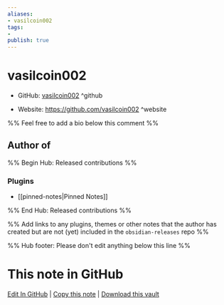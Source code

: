 ```yaml
---
aliases:
- vasilcoin002
tags:
- 
publish: true
---
```


# vasilcoin002

- GitHub: [vasilcoin002](https://github.com/vasilcoin002/) ^github
<!-- - Discord: `@` ^discord-->
- Website: <https://github.com/vasilcoin002> ^website
<!-- - [[Publish sites|Publish site]]: <https://> ^publish-->

%% Feel free to add a bio below this comment %%


## Author of

%% Begin Hub: Released contributions %%
### Plugins
- [[pinned-notes|Pinned Notes]]

%% End Hub: Released contributions %%

%% Add links to any plugins, themes or other notes that the author has created but are not (yet) included in the `obsidian-releases` repo %%

<!--
### Unlisted plugins
-->

<!--
### Others
-->

<!--
## Sponsor this author
-->

<!-- - [[GitHub sponsors]]: [Sponsor @vasilcoin002 on GitHub Sponsors](https://github.com/sponsors/vasilcoin002) ^github-sponsor-->
<!-- - [[Buy me a coffee]]: <https://> ^buy-me-a-coffee-->
<!-- - [[PayPal]]: <https://> ^paypal-->
<!-- - [[Patreon]]: <https://> ^patreon-->

<!--
## Follow this author
-->

<!-- - [[YouTube Channels|On YouTube]]: <https://> ^youtube-->
<!-- - Twitter: <https://> ^twitter-->
<!-- - ... -->

%% Hub footer: Please don't edit anything below this line %%

# This note in GitHub

<span class="git-footer">[Edit In GitHub](https://github.dev/obsidian-community/obsidian-hub/blob/main/01%20-%20Community/People/vasilcoin002.md "git-hub-edit-note") | [Copy this note](https://raw.githubusercontent.com/obsidian-community/obsidian-hub/main/01%20-%20Community/People/vasilcoin002.md "git-hub-copy-note") | [Download this vault](https://github.com/obsidian-community/obsidian-hub/archive/refs/heads/main.zip "git-hub-download-vault") </span>
